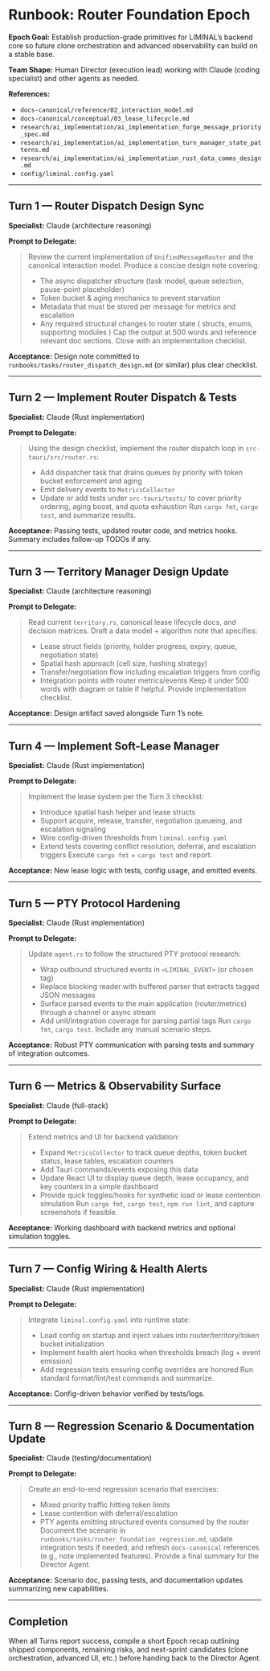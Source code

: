 # Runbook: Router Foundation Epoch

**Epoch Goal:** Establish production-grade primitives for LIMINAL’s backend core so future clone orchestration and advanced observability can build on a stable base.

**Team Shape:** Human Director (execution lead) working with Claude (coding specialist) and other agents as needed.

**References:**
- `docs-canonical/reference/02_interaction_model.md`
- `docs-canonical/conceptual/03_lease_lifecycle.md`
- `research/ai_implementation/ai_implementation_forge_message_priority_spec.md`
- `research/ai_implementation/ai_implementation_turn_manager_state_patterns.md`
- `research/ai_implementation/ai_implementation_rust_data_comms_design.md`
- `config/liminal.config.yaml`

---

## Turn 1 — Router Dispatch Design Sync
**Specialist:** Claude (architecture reasoning)

**Prompt to Delegate:**
> Review the current implementation of `UnifiedMessageRouter` and the canonical interaction model. Produce a concise design note covering:
> - The async dispatcher structure (task model, queue selection, pause-point placeholder)
> - Token bucket & aging mechanics to prevent starvation
> - Metadata that must be stored per message for metrics and escalation
> - Any required structural changes to router state ( structs, enums, supporting modules )
> Cap the output at 500 words and reference relevant doc sections. Close with an implementation checklist.

**Acceptance:** Design note committed to `runbooks/tasks/router_dispatch_design.md` (or similar) plus clear checklist.

---

## Turn 2 — Implement Router Dispatch & Tests
**Specialist:** Claude (Rust implementation)

**Prompt to Delegate:**
> Using the design checklist, implement the router dispatch loop in `src-tauri/src/router.rs`:
> - Add dispatcher task that drains queues by priority with token bucket enforcement and aging
> - Emit delivery events to `MetricsCollector`
> - Update or add tests under `src-tauri/tests/` to cover priority ordering, aging boost, and quota exhaustion
> Run `cargo fmt`, `cargo test`, and summarize results.

**Acceptance:** Passing tests, updated router code, and metrics hooks. Summary includes follow-up TODOs if any.

---

## Turn 3 — Territory Manager Design Update
**Specialist:** Claude (architecture reasoning)

**Prompt to Delegate:**
> Read current `territory.rs`, canonical lease lifecycle docs, and decision matrices. Draft a data model + algorithm note that specifies:
> - Lease struct fields (priority, holder progress, expiry, queue, negotiation state)
> - Spatial hash approach (cell size, hashing strategy)
> - Transfer/negotiation flow including escalation triggers from config
> - Integration points with router metrics/events
> Keep it under 500 words with diagram or table if helpful. Provide implementation checklist.

**Acceptance:** Design artifact saved alongside Turn 1’s note.

---

## Turn 4 — Implement Soft-Lease Manager
**Specialist:** Claude (Rust implementation)

**Prompt to Delegate:**
> Implement the lease system per the Turn 3 checklist:
> - Introduce spatial hash helper and lease structs
> - Support acquire, release, transfer, negotiation queueing, and escalation signaling
> - Wire config-driven thresholds from `liminal.config.yaml`
> - Extend tests covering conflict resolution, deferral, and escalation triggers
> Execute `cargo fmt` + `cargo test` and report.

**Acceptance:** New lease logic with tests, config usage, and emitted events.

---

## Turn 5 — PTY Protocol Hardening
**Specialist:** Claude (Rust implementation)

**Prompt to Delegate:**
> Update `agent.rs` to follow the structured PTY protocol research:
> - Wrap outbound structured events in `<LIMINAL_EVENT>` (or chosen tag)
> - Replace blocking reader with buffered parser that extracts tagged JSON messages
> - Surface parsed events to the main application (router/metrics) through a channel or async stream
> - Add unit/integration coverage for parsing partial tags
> Run `cargo fmt`, `cargo test`. Include any manual scenario steps.

**Acceptance:** Robust PTY communication with parsing tests and summary of integration outcomes.

---

## Turn 6 — Metrics & Observability Surface
**Specialist:** Claude (full-stack)

**Prompt to Delegate:**
> Extend metrics and UI for backend validation:
> - Expand `MetricsCollector` to track queue depths, token bucket status, lease tables, escalation counters
> - Add Tauri commands/events exposing this data
> - Update React UI to display queue depth, lease occupancy, and key counters in a simple dashboard
> - Provide quick toggles/hooks for synthetic load or lease contention simulation
> Run `cargo fmt`, `cargo test`, `npm run lint`, and capture screenshots if feasible.

**Acceptance:** Working dashboard with backend metrics and optional simulation toggles.

---

## Turn 7 — Config Wiring & Health Alerts
**Specialist:** Claude (Rust implementation)

**Prompt to Delegate:**
> Integrate `liminal.config.yaml` into runtime state:
> - Load config on startup and inject values into router/territory/token bucket initialization
> - Implement health alert hooks when thresholds breach (log + event emission)
> - Add regression tests ensuring config overrides are honored
> Run standard format/lint/test commands and summarize.

**Acceptance:** Config-driven behavior verified by tests/logs.

---

## Turn 8 — Regression Scenario & Documentation Update
**Specialist:** Claude (testing/documentation)

**Prompt to Delegate:**
> Create an end-to-end regression scenario that exercises:
> - Mixed priority traffic hitting token limits
> - Lease contention with deferral/escalation
> - PTY agents emitting structured events consumed by the router
> Document the scenario in `runbooks/tasks/router_foundation_regression.md`, update integration tests if needed, and refresh `docs-canonical` references (e.g., note implemented features). Provide a final summary for the Director Agent.

**Acceptance:** Scenario doc, passing tests, and documentation updates summarizing new capabilities.

---

## Completion
When all Turns report success, compile a short Epoch recap outlining shipped components, remaining risks, and next-sprint candidates (clone orchestration, advanced UI, etc.) before handing back to the Director Agent.

